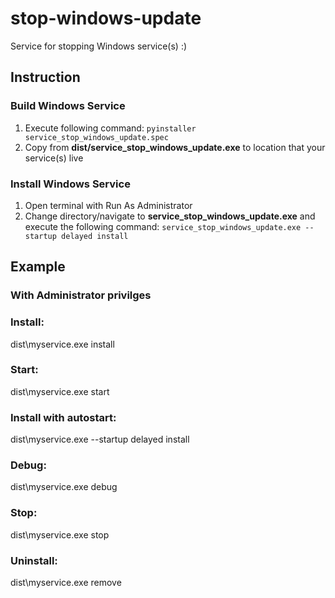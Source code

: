 # stop-windows-update

Service for stopping Windows service(s) :)

## Instruction
### Build Windows Service
1. Execute following command:
```pyinstaller  service_stop_windows_update.spec```
1. Copy from **dist/service_stop_windows_update.exe** to location that your service(s) live

### Install Windows Service
1. Open terminal with Run As Administrator
2. Change directory/navigate to **service_stop_windows_update.exe** and execute the following command: 
```service_stop_windows_update.exe --startup delayed install```


## Example
### With Administrator privilges
### Install:
dist\myservice.exe install

### Start:
dist\myservice.exe start

### Install with autostart:
dist\myservice.exe --startup delayed install

### Debug:
dist\myservice.exe debug

### Stop:
dist\myservice.exe stop

### Uninstall:
dist\myservice.exe remove